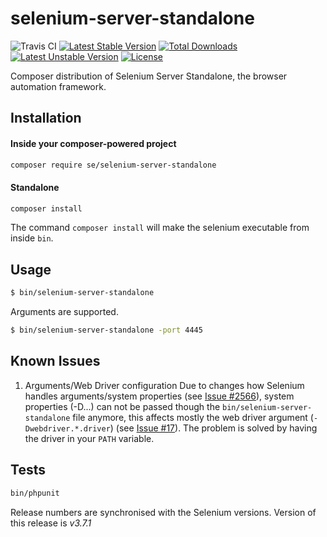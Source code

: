# selenium-server-standalone

![Travis CI](https://travis-ci.org/sveneisenschmidt/selenium-server-standalone.svg?branch=master) [![Latest Stable Version](https://poser.pugx.org/se/selenium-server-standalone/v/stable)](https://packagist.org/packages/se/selenium-server-standalone) [![Total Downloads](https://poser.pugx.org/se/selenium-server-standalone/downloads)](https://packagist.org/packages/se/selenium-server-standalone) [![Latest Unstable Version](https://poser.pugx.org/se/selenium-server-standalone/v/unstable)](https://packagist.org/packages/se/selenium-server-standalone) [![License](https://poser.pugx.org/se/selenium-server-standalone/license)](https://packagist.org/packages/se/selenium-server-standalone)


Composer distribution of Selenium Server Standalone, the browser automation framework.

## Installation

#### Inside your composer-powered project
```bash
composer require se/selenium-server-standalone
```

#### Standalone

```bash
composer install
```

The command `composer install` will make the selenium executable from inside `bin`.

## Usage

```bash
$ bin/selenium-server-standalone
```

Arguments are supported.

```bash
$ bin/selenium-server-standalone -port 4445
```

## Known Issues

1. Arguments/Web Driver configuration
Due to changes how Selenium handles arguments/system properties (see [Issue #2566](https://github.com/SeleniumHQ/selenium/issues/2566)), system properties (-D...) can not be passed though the `bin/selenium-server-standalone` file anymore, this affects mostly the web driver argument (`-Dwebdriver.*.driver`) (see [Issue #17](https://github.com/sveneisenschmidt/selenium-server-standalone/issues)). The problem is solved by having the driver in your `PATH` variable.

## Tests

```bash
bin/phpunit
```

Release numbers are synchronised with the Selenium versions.
Version of this release is *v3.7.1*
